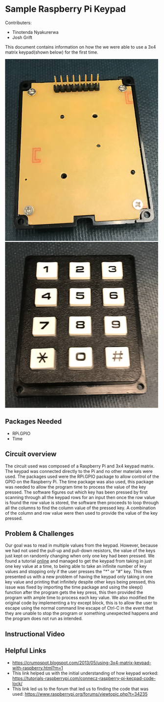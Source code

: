 # Sample Raspberry Pi Keypad

Contributers:
- Tinotenda Nyakurerwa
- Josh Grift

This document contains information on how the we were able to use a 3x4 matrix keypad(shown below) for the first time. 

![key_pad_back](https://github.com/dotjersh/pikeypad/raw/master/key_pad_back.png)
![key_pad_front](https://github.com/dotjersh/pikeypad/raw/master/key_pad_front.png)

## Packages Needed
- RPi.GPIO
- Time 

## Circuit overview
The circuit used was composed of a Raspberry Pi and 3x4 keypad matrix. The keypad was connected directly to the Pi and no other materials were used. The packages used were the RPi.GPIO package to allow control of the GPIO on the Raspberry Pi. The time package was also used, this package was needed to allow the program time to process the value of the key pressed. The software figures out which key has been pressed by first scanning through all the keypad rows for an input then once the row value is found the row value is stored, the software then proceeds to loop through all the columns to find the column value of the pressed key. A combination of the column and row value were then used to provide the value of the key pressed.

## Problem & Challenges
Our goal was to read in multiple values from the keypad. However, because we had not used the pull-up and pull-down resistors, the value of the keys just kept on randomly changing when only one key had been pressed. We found a tutorial [online](https://crumpspot.blogspot.com/2013/05/using-3x4-matrix-keypad-with-raspberry.html?m=1) and managed to get the keypad from taking in just one key value at a time, to being able to take an infinite number of key values and stopping only if the user presses the "*" or "#" key. This then presented us with a new problem of having the keypad only taking in one key value and printing that infinitely despite other keys being pressed, this issue was fixed by importing the time package and using the sleep() function after the program gets the key press, this then provided the program with ample time to process each key value. We also modified the original code by implementing a try except block, this is to allow the user to escape using the normal command line escape of Ctrl-C in the event that they are unable to stop the program or something unexpected happens and the program does not run as intended.

## Instructional Video


## Helpful Links
- https://crumpspot.blogspot.com/2013/05/using-3x4-matrix-keypad-with-raspberry.html?m=1
- This link helped us with the initial understanding of how keypad worked: https://tutorials-raspberrypi.com/connecz-raspberry-pi-kecpad-code-lock/
- This link led us to the forum that led us to finding the code that was used: https://www.raspberrypi.org/forums/viewtopic.php?t=34235

